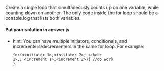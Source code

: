 Create a single loop that simultaneously counts up on one variable, while counting down on another.  The only code inside the for loop should be a console.log that lists both variables.

#### Put your solution in answer.js

- hint: You can have multiple initiators, conditionals, and incrementers/decrementers in the same for loop.  For example:
<code><pre>for(<initiator 1>,<initiator 2>; <check 1>,<check2>; <increment 1>,<increment 2>){
	//do work
}</pre></code>